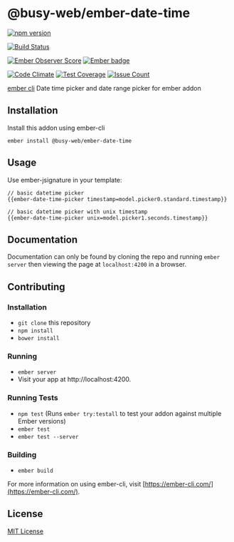 @busy-web/ember-date-time
==============================================================================

[![npm version](https://badge.fury.io/js/%40busy-web%2Fember-date-time.svg)](https://badge.fury.io/js/%40busy-web%2Fember-date-time)

[![Build Status](https://travis-ci.org/busy-web/ember-date-time.svg?branch=master)](https://travis-ci.org/busy-web/ember-date-time)

[![Ember Observer Score](https://emberobserver.com/badges/busy-web/ember-date-time.svg)](https://emberobserver.com/addons/busy-web/ember-date-time)
[![Ember badge][ember-badge]][embadge]

[![Code Climate](https://codeclimate.com/github/busy-web/ember-date-time/badges/gpa.svg)](https://codeclimate.com/github/busy-web/ember-date-time)
[![Test Coverage](https://codeclimate.com/github/busy-web/ember-date-time/badges/coverage.svg)](https://codeclimate.com/github/busy-web/ember-date-time/coverage)
[![Issue Count](https://codeclimate.com/github/busy-web/ember-date-time/badges/issue_count.svg)](https://codeclimate.com/github/busy-web/ember-date-time)

[ember cli](https://ember-cli.com/) Date time picker and date range picker for ember addon

Installation
------------------------------------------------------------------------------

Install this addon using ember-cli
```
ember install @busy-web/ember-date-time
```

Usage
------------------------------------------------------------------------------

Use ember-jsignature in your template:
```
// basic datetime picker
{{ember-date-time-picker timestamp=model.picker0.standard.timestamp}}

// basic datetime picker with unix timestamp
{{ember-date-time-picker unix=model.picker1.seconds.timestamp}}
```

Documentation
------------------------------------------------------------------------------

Documentation can only be found by cloning the repo and running `ember server`
then viewing the page at `localhost:4200` in a browser.


Contributing
------------------------------------------------------------------------------

### Installation

* `git clone` this repository
* `npm install`
* `bower install`

### Running

* `ember server`
* Visit your app at http://localhost:4200.

### Running Tests

* `npm test` (Runs `ember try:testall` to test your addon against multiple Ember versions)
* `ember test`
* `ember test --server`

### Building

* `ember build`

For more information on using ember-cli, visit [https://ember-cli.com/](https://ember-cli.com/).


License
------------------------------------------------------------------------------

[MIT License](https://opensource.org/licenses/mit-license.php)

[embadge]: http://embadge.io/
[ember-badge]: http://embadge.io/v1/badge.svg?start=2.16.2

